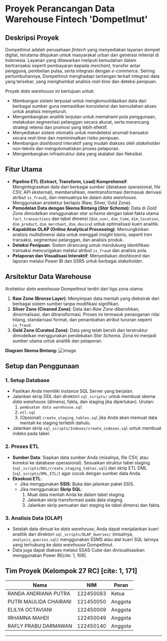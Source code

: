 # Proyek Perancangan Data Warehouse Fintech 'DompetImut'

## Deskripsi Proyek

DompetImut adalah perusahaan *fintech* yang menyediakan layanan dompet digital, terutama ditujukan untuk masyarakat urban dan generasi milenial di Indonesia. Layanan yang ditawarkan meliputi kemudahan dalam bertransaksi seperti pembayaran kepada *merchant*, transfer antar pengguna, pembelian pulsa, serta integrasi dengan *e-commerce*. Seiring pertumbuhannya, DompetImut menghadapi tantangan terkait integrasi data yang tersebar, yang menghambat analisis *real-time* dan deteksi penipuan.

Proyek *data warehouse* ini bertujuan untuk:
* Membangun sistem terpusat untuk mengkonsolidasikan data dari berbagai sumber guna memastikan konsistensi dan kemudahan akses untuk analisis menyeluruh.
* Mengembangkan analitik lanjutan untuk memahami pola penggunaan, melakukan segmentasi pelanggan secara akurat, serta merancang strategi retensi dan promosi yang lebih efektif.
* Menyediakan sistem otomatis untuk mendeteksi anomali transaksi secara *real-time* dan meminimalkan risiko penipuan.
* Membangun *dashboard* interaktif yang mudah diakses oleh *stakeholder* non-teknis dan mengotomatiskan proses pelaporan.
* Mengembangkan infrastruktur data yang skalabel dan fleksibel.

## Fitur Utama

* **Pipeline ETL (Extract, Transform, Load) Komprehensif**: Mengintegrasikan data dari berbagai sumber (database operasional, file CSV, API eksternal), membersihkan, mentransformasi (termasuk derivasi atribut `is_fraud`), dan memuatnya ke dalam *data warehouse*. Menggunakan arsitektur berlapis (Raw, Silver, Gold Zone).
* **Pemodelan Data dengan Skema Bintang (*Star Schema*)**: Data di *Gold Zone* dimodelkan menggunakan *star schema* dengan tabel fakta utama `fact_transactions` dan tabel dimensi (`dim_user`, `dim_time`, `dim_location`, `dim_product`, `dim_merchant`, `dim_device`) untuk optimalisasi kueri analitik.
* **Kapabilitas OLAP (Online Analytical Processing)**: Memungkinkan analisis multidimensi data untuk menggali *insight* bisnis, seperti tren transaksi, segmentasi pelanggan, dan analisis produk.
* **Deteksi Penipuan**: Sistem dirancang untuk mendukung identifikasi transaksi mencurigakan melalui atribut `is_fraud` dan analisis pola.
* **Pelaporan dan Visualisasi Interaktif**: Menyediakan *dashboard* dan laporan melalui Power BI dan SSRS untuk berbagai *stakeholder*.

## Arsitektur Data Warehouse

Arsitektur *data warehouse* DompetImut terdiri dari tiga zona utama:
1.  **Raw Zone (Bronze Layer)**: Menyimpan data mentah yang diekstrak dari berbagai sistem sumber tanpa modifikasi signifikan.
2.  **Silver Zone (Cleaned Zone)**: Data dari *Raw Zone* dibersihkan, dinormalisasi, dan ditransformasi. Proses ini termasuk penanganan nilai hilang, standarisasi format, dan penambahan atribut turunan seperti `is_fraud`.
3.  **Gold Zone (Curated Zone)**: Data yang telah bersih dan terstruktur dimodelkan menggunakan pendekatan *Star Schema*. Zona ini menjadi sumber utama untuk analitik dan pelaporan.

**Diagram Skema Bintang:**
![image](https://github.com/user-attachments/assets/fe55b8ec-2059-4631-8fc4-c226fa97d6de)

## Setup dan Penggunaan

### 1. Setup Database
* Pastikan Anda memiliki instance SQL Server yang berjalan.
* Jalankan skrip DDL dari direktori `sql_scripts/` untuk membuat skema *data warehouse* (dimensi, fakta, dan staging jika diperlukan). Urutan:
    1.  `pembuatan data warehouse.sql`
    2.  `etl.sql`
    3.  (Opsional) `create_staging_tables.sql` jika Anda akan memuat data mentah ke staging terlebih dahulu.
* Jalankan skrip `sql_scripts/Indexes/create_indexes.sql` untuk membuat indeks pada tabel.

### 2. Proses ETL
* **Sumber Data**: Siapkan data sumber Anda (misalnya, file CSV, atau koneksi ke database operasional). Sesuaikan struktur tabel staging (`sql_scripts/DDL/create_staging_tables.sql`) dan skrip ETL DML (`sql_scripts/DML_ETL/`) agar cocok dengan sumber data Anda.
* **Eksekusi ETL**:
    * Jika menggunakan **SSIS**: Buka dan jalankan paket SSIS.
    * Jika menggunakan **Skrip SQL**:
        1.  Muat data mentah Anda ke dalam tabel staging.
        2.  Jalankan skrip transformasi pada data staging.
        3.  Jalankan skrip pemuatan dari staging ke tabel dimensi dan fakta.

### 3. Analisis Data (OLAP)
* Setelah data dimuat ke *data warehouse*, Anda dapat menjalankan kueri analitik dari direktori `sql_scripts/OLAP_Queries/` (misalnya, `analysis_queries.sql`) menggunakan SSMS atau alat kueri SQL lainnya yang terhubung ke *data warehouse* DompetImut.
* Data juga dapat diakses melalui SSAS Cube dan divisualisasikan menggunakan Power BI[cite: 1, 106].

## Tim Proyek (Kelompok 27 RC) [cite: 1, 171]

| Nama                    | NIM       | Peran   |
| ----------------------- | --------- | ------- |
| RANDA ANDRIANA PUTRA    | 122450083 | Ketua   |
| PUTRI MAULIDA CHAIRANI  | 121450050 | Anggota |
| ELILYA OCTAVIANI        | 122450009 | Anggota |
| IRHAMNA MAHDI           | 122450049 | Anggota |
| RAFLY PRABU DARMAWAN    | 122450140 | Anggota |

---
